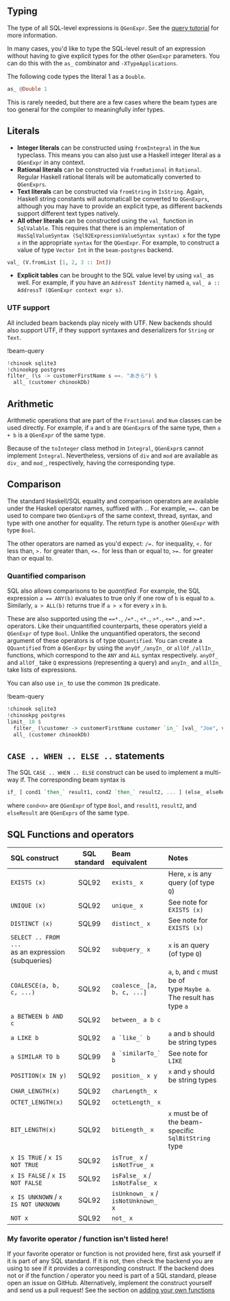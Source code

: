 ## Typing

The type of all SQL-level expressions is `QGenExpr`. See the [query tutorial](../user-guide/queries/basic.md) for more information.

In many cases, you'd like to type the SQL-level result of an expression without
having to give explicit types for the other `QGenExpr` parameters. You can do
this with the `as_` combinator and `-XTypeApplications`.

The following code types the literal 1 as a `Double`.

```haskell
as_ @Double 1
```

This is rarely needed, but there are a few cases where the beam types are too
general for the compiler to meaningfully infer types.

## Literals

* **Integer literals** can be constructed using `fromIntegral` in the `Num`
  typeclass. This means you can also just use a Haskell integer literal as a
  `QGenExpr` in any context.
* **Rational literals** can be constructed via `fromRational` in `Rational`.
  Regular Haskell rational literals will be automatically converted to
  `QGenExprs`.
* **Text literals** can be constructed via `fromString` in `IsString`. Again,
  Haskell string constants will automaticall be converted to `QGenExprs`,
  although you may have to provide an explicit type, as different backends
  support different text types natively.
* **All other literals** can be constructed using the `val_` function in
  `SqlValable`. This requires that there is an implementation of
  `HasSqlValueSyntax (Sql92ExpressionValueSyntax syntax) x` for the type `x` in
  the appropriate `syntax` for the `QGenExpr`. For example, to construct a value
  of type `Vector Int` in the `beam-postgres` backend.
  
```haskell
val_ (V.fromList [1, 2, 3 :: Int])
```

* **Explicit tables** can be brought to the SQL value level by using `val_` as
  well. For example, if you have an `AddressT Identity` named `a`, `val_ a ::
  AddressT (QGenExpr context expr s)`.
  
### UTF support

All included beam backends play nicely with UTF. New backends should also
support UTF, if they support syntaxes and deserializers for `String` or `Text`.

!beam-query
```haskell
!chinook sqlite3
!chinookpg postgres
filter_ (\s -> customerFirstName s ==. "あきら") $
  all_ (customer chinookDb)
```
  
## Arithmetic

Arithmetic operations that are part of the `Fractional` and `Num` classes can be
used directly. For example, if `a` and `b` are `QGenExpr`s of the same type,
then `a + b` is a `QGenExpr` of the same type.

Because of the `toInteger` class method in `Integral`, `QGenExpr`s cannot
implement `Integral`. Nevertheless, versions of `div` and `mod` are available as
`div_` and `mod_`, respectively, having the corresponding type.

## Comparison

The standard Haskell/SQL equality and comparison operators are available under
the Haskell operator names, suffixed with `.`. For example, `==.` can be used to
compare two `QGenExpr`s of the same context, thread, syntax, and type with one
another for equality. The return type is another `QGenExpr` with type `Bool`.

The other operators are named as you'd expect: `/=.` for inequality, `<.` for
less than, `>.` for greater than, `<=.` for less than or equal to, `>=.` for
greater than or equal to.

### Quantified comparison

SQL also allows comparisons to be *quantified*. For example, the SQL expression
`a == ANY(b)` evaluates to true only if one row of `b` is equal to `a`.
Similarly, `a > ALL(b)` returns true if `a > x` for every `x` in `b`.

These are also supported using the `==*.`, `/=*.`, `<*.`, `>*.`, `<=*.`, and
`>=*.` operators. Like their unquantified counterparts, these operators yield a
`QGenExpr` of type `Bool`. Unlike the unquantified operators, the second
argument of these operators is of type `QQuantified`. You can create a
`QQuantified` from a `QGenExpr` by using the `anyOf_/anyIn_` or `allOf_/allIn_`
functions, which correspond to the `ANY` and `ALL` syntax respectively. `anyOf_`
and `allOf_` take `Q` expressions (representing a query) and `anyIn_` and
`allIn_` take lists of expressions.

You can also use `in_` to use the common `IN` predicate.

!beam-query
```haskell
!chinook sqlite3
!chinookpg postgres
limit_ 10 $
  filter_ (\customer -> customerFirstName customer `in_` [val_ "Joe", val_ "Sam", val_ "Elizabeth"]) $
  all_ (customer chinookDb)
```

## `CASE .. WHEN .. ELSE ..` statements

The SQL `CASE .. WHEN .. ELSE` construct can be used to implement a multi-way
if. The corresponding beam syntax is

```haskell
if_ [ cond1 `then_` result1, cond2 `then_` result2, ... ] (else_ elseResult)
```

where `cond<n>` are `QGenExpr` of type `Bool`, and `result1`, `result2`, and
`elseResult` are `QGenExprs` of the same type.

## SQL Functions and operators

| SQL construct                                            | SQL standard   | Beam equivalent                    | Notes                                                                         |
| :--------------                                          | :------------: | :----------------                  | :--------------                                                               |
| `EXISTS (x)`                                             | SQL92          | `exists_ x`                        | Here, `x` is any query (of type `Q`)                                          |
| `UNIQUE (x)`                                             | SQL92          | `unique_ x`                        | See note for `EXISTS (x)`                                                     |
| `DISTINCT (x)`                                           | SQL99          | `distinct_ x`                      | See note for `EXISTS (x)`                                                     |
| `SELECT .. FROM ...` <br/> as an expression (subqueries) | SQL92          | `subquery_ x`                      | `x` is an query (of type `Q`)                                                 |
| `COALESCE(a, b, c, ...)`                                 | SQL92          | `coalesce_ [a, b, c, ...]`         | `a`, `b`, and `c` must be of <br/>type `Maybe a`.<br/>The result has type `a` |
| `a BETWEEN b AND c`                                      | SQL92          | `between_ a b c`                   |                                                                               |
| `a LIKE b`                                               | SQL92          | ``a `like_` b``                    | `a` and `b` should be string types                                            |
| `a SIMILAR TO b`                                         | SQL99          | ``a `similarTo_` b``               | See note for `LIKE`                                                           |
| `POSITION(x IN y)`                                       | SQL92          | `position_ x y`                    | `x` and `y` should be string types                                            |
| `CHAR_LENGTH(x)`                                         | SQL92          | `charLength_ x`                    |                                                                               |
| `OCTET_LENGTH(x)`                                        | SQL92          | `octetLength_ x`                   |                                                                               |
| `BIT_LENGTH(x)`                                          | SQL92          | `bitLength_ x`                     | `x` must be of the beam-specific `SqlBitString` type                          |
| `x IS TRUE` / `x IS NOT TRUE`                            | SQL92          | `isTrue_ x` / `isNotTrue_ x`       |                                                                               |
| `x IS FALSE` / `x IS NOT FALSE`                          | SQL92          | `isFalse_ x` / `isNotFalse_ x`     |                                                                               |
| `x IS UNKNOWN` / `x IS NOT UNKNOWN`                      | SQL92          | `isUnknown_ x` / `isNotUnknown_ x` |                                                                               |
| `NOT x`                                                  | SQL92          | `not_ x`                           |                                                                               |

### My favorite operator / function isn't listed here!

If your favorite operator or function is not provided here, first ask yourself
if it is part of any SQL standard. If it is not, then check the backend you are
using to see if it provides a corresponding construct. If the backend does not
or if the function / operator you need is part of a SQL standard, please open an
issue on GitHub. Alternatively, implement the construct yourself and send us a
pull request! See the section on [adding your own functions](extensibility.md)
